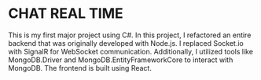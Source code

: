 # CHAT REAL TIME # 
 
This is my first major project using C#. In this project, I refactored an entire backend that was originally developed with Node.js. I replaced Socket.io with SignalR for WebSocket communication. Additionally, I utilized tools like MongoDB.Driver and MongoDB.EntityFrameworkCore to interact with MongoDB. The frontend is built using React.
